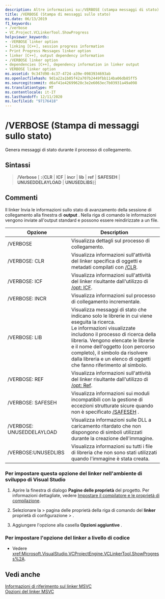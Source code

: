 ```yaml
---
description: Altre informazioni su:/VERBOSE (stampa messaggi di stato)
title: /VERBOSE (Stampa di messaggi sullo stato)
ms.date: 06/13/2019
f1_keywords:
- /verbose
- VC.Project.VCLinkerTool.ShowProgress
helpviewer_keywords:
- -VERBOSE linker option
- linking [C++], session progress information
- Print Progress Messages linker option
- linker [C++], output dependency information
- /VERBOSE linker option
- dependencies [C++], dependency information in linker output
- VERBOSE linker option
ms.assetid: 9c347d98-4c37-4724-a39e-0983934693ab
ms.openlocfilehash: 9d1a22a1b05f42a707b2449fbb114ba06db85ff5
ms.sourcegitcommit: d6af41e42699628c3e2e6063ec7b03931a49a098
ms.translationtype: MT
ms.contentlocale: it-IT
ms.lasthandoff: 12/11/2020
ms.locfileid: "97176418"
---
```

# <a name="verbose-print-progress-messages"></a>/VERBOSE (Stampa di messaggi sullo stato)

Genera messaggi di stato durante il processo di collegamento.

## <a name="syntax"></a>Sintassi

> **/Verbose** \[ **:**{**CLR** | **ICF** | **incr** | **lib** | **ref** | **SAFESEH** | **UNUSEDDELAYLOAD** | **UNUSEDLIBS**}\]

## <a name="remarks"></a>Commenti

Il linker Invia le informazioni sullo stato di avanzamento della sessione di collegamento alla finestra di **output** . Nella riga di comando le informazioni vengono inviate all'output standard e possono essere reindirizzate a un file.

| Opzione | Description |
| ------------ | ----------------- |
| /VERBOSE | Visualizza dettagli sul processo di collegamento. |
| /VERBOSE: CLR | Visualizza informazioni sull'attività del linker specifica di oggetti e metadati compilati con [/CLR](clr-common-language-runtime-compilation.md). |
| /VERBOSE: ICF | Visualizza informazioni sull'attività del linker risultante dall'utilizzo di [/opt: ICF](opt-optimizations.md). |
| /VERBOSE: INCR | Visualizza informazioni sul processo di collegamento incrementale. |
| /VERBOSE: LIB | Visualizza messaggi di stato che indicano solo le librerie in cui viene eseguita la ricerca.<br/> Le informazioni visualizzate includono il processo di ricerca della libreria. Vengono elencate le librerie e il nome dell'oggetto (con percorso completo), il simbolo da risolvere dalla libreria e un elenco di oggetti che fanno riferimento al simbolo. |
| /VERBOSE: REF | Visualizza informazioni sull'attività del linker risultante dall'utilizzo di [/opt: Ref](opt-optimizations.md). |
| /VERBOSE: SAFESEH | Visualizza informazioni sui moduli incompatibili con la gestione di eccezioni strutturate sicure quando non è specificato [/SAFESEH](safeseh-image-has-safe-exception-handlers.md) . |
| /VERBOSE: UNUSEDDELAYLOAD | Visualizza informazioni sulle DLL a caricamento ritardato che non dispongono di simboli utilizzati durante la creazione dell'immagine. |
| /VERBOSE:UNUSEDLIBS | Visualizza informazioni su tutti i file di libreria che non sono stati utilizzati quando l'immagine è stata creata. |

### <a name="to-set-this-linker-option-in-the-visual-studio-development-environment"></a>Per impostare questa opzione del linker nell'ambiente di sviluppo di Visual Studio

1. Aprire la finestra di dialogo **Pagine delle proprietà** del progetto. Per informazioni dettagliate, vedere [Impostare il compilatore e le proprietà di compilazione](../working-with-project-properties.md).

1. Selezionare la   >  pagina delle proprietà della riga di comando del **linker** proprietà di configurazione  >   .

1. Aggiungere l'opzione alla casella **Opzioni aggiuntive** .

### <a name="to-set-this-linker-option-programmatically"></a>Per impostare l'opzione del linker a livello di codice

- Vedere <xref:Microsoft.VisualStudio.VCProjectEngine.VCLinkerTool.ShowProgress%2A>.

## <a name="see-also"></a>Vedi anche

[Informazioni di riferimento sul linker MSVC](linking.md)<br/>
[Opzioni del linker MSVC](linker-options.md)
